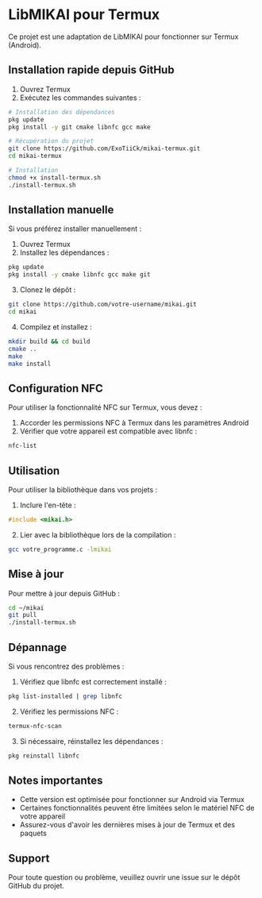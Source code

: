 # LibMIKAI pour Termux

Ce projet est une adaptation de LibMIKAI pour fonctionner sur Termux (Android).

## Installation rapide depuis GitHub

1. Ouvrez Termux
2. Exécutez les commandes suivantes :

```bash
# Installation des dépendances
pkg update
pkg install -y git cmake libnfc gcc make

# Récupération du projet
git clone https://github.com/ExoTiiCk/mikai-termux.git
cd mikai-termux

# Installation
chmod +x install-termux.sh
./install-termux.sh
```

## Installation manuelle

Si vous préférez installer manuellement :

1. Ouvrez Termux
2. Installez les dépendances :
```bash
pkg update
pkg install -y cmake libnfc gcc make git
```

3. Clonez le dépôt :
```bash
git clone https://github.com/votre-username/mikai.git
cd mikai
```

4. Compilez et installez :
```bash
mkdir build && cd build
cmake ..
make
make install
```

## Configuration NFC

Pour utiliser la fonctionnalité NFC sur Termux, vous devez :

1. Accorder les permissions NFC à Termux dans les paramètres Android
2. Vérifier que votre appareil est compatible avec libnfc :
```bash
nfc-list
```

## Utilisation

Pour utiliser la bibliothèque dans vos projets :

1. Inclure l'en-tête :
```c
#include <mikai.h>
```

2. Lier avec la bibliothèque lors de la compilation :
```bash
gcc votre_programme.c -lmikai
```

## Mise à jour

Pour mettre à jour depuis GitHub :

```bash
cd ~/mikai
git pull
./install-termux.sh
```

## Dépannage

Si vous rencontrez des problèmes :

1. Vérifiez que libnfc est correctement installé :
```bash
pkg list-installed | grep libnfc
```

2. Vérifiez les permissions NFC :
```bash
termux-nfc-scan
```

3. Si nécessaire, réinstallez les dépendances :
```bash
pkg reinstall libnfc
```

## Notes importantes

- Cette version est optimisée pour fonctionner sur Android via Termux
- Certaines fonctionnalités peuvent être limitées selon le matériel NFC de votre appareil
- Assurez-vous d'avoir les dernières mises à jour de Termux et des paquets

## Support

Pour toute question ou problème, veuillez ouvrir une issue sur le dépôt GitHub du projet. 